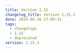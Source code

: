```yaml
---
title: Version 1.15
changelog_title: Version 1.15.3
date: 2019-08-26 17:09:31
tags:
  - changelogs
  - 1.15
  - deprecated
version: 1.15.3
---
```


<script src="https://gist.github.com/spinnaker-release/bed366b82e09498dbb536c098ac11f14.js"/>
